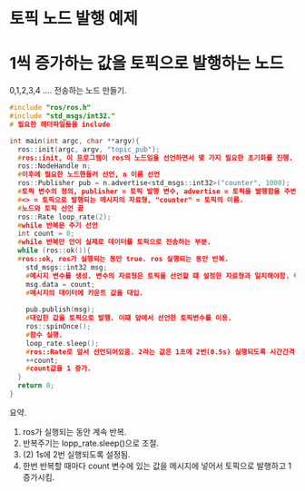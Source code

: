 
토픽 노드 발행 예제
===============

# 1씩 증가하는 값을 토픽으로 발행하는 노드
0,1,2,3,4 .... 전송하는 노드 만들기.

```cpp
#include "ros/ros.h"
#include "std_msgs/int32."
# 필요한 헤더파일들을 include

int main(int argc, char **argv){
  ros::init(argc, argv, "topic_pub"); 
  #ros::init, 이 프로그램이 ros의 노드임을 선언하면서 몇 가지 필요한 초기화를 진행. "topic_pub" = 노드의 이름
  ros::NodeHandle n; 
  #이후에 필요한 노드핸들러 선언, n 이름 선언
  ros::Publisher pub = n.advertise<std_msgs::int32>("counter", 1000); 
  #토픽 변수의 정의, publisher = 토픽 발행 변수, advertise = 토픽을 발행함을 주변에 알림
  #<> = 토픽으로 발행되는 메시지의 자료형, "counter" = 토픽의 이름.
  #노드와 토픽 선언 끝
  ros::Rate loop_rate(2);
  #while 반복문 주기 선언
  int count = 0;
  #while 반복만 안이 실제로 데이터를 토픽으로 전송하는 부분.
  while (ros::ok()){ 
  #ros::ok, ros가 실행되는 동안 true. ros 실행되는 동안 반복.
    std_msgs::int32 msg; 
    #메시지 변수를 생성. 변수의 자료형은 토픽을 선언할 떄 설정한 자료형과 일치해야함. 즉, std_msgs가 토픽에 있는 <std_msgs::int32>와 일치.
    msg.data = count; 
    #메시지의 데이터에 카운트 값을 대입.
    
    pub.publish(msg); 
    #대입한 값을 토픽으로 발행. 이떄 앞에서 선언한 토픽변수를 이용.
    ros::spinOnce(); 
    #함수 실행.
    loop_rate.sleep(); 
    #ros::Rate로 앞서 선언되어있음. 2라는 값은 1초에 2번(0.5s) 실행되도록 시간간격을 둬라. 즉, 이 노드의 반복주기를 1초에 2번 0.5s 주기로 실행되도록 맞추는 부분.
    ++count; 
    #count값을 1 증가.
  }
  return 0;
}
```

요약.
1. ros가 실행되는 동안 계속 반복.
2. 반복주기는 lopp_rate.sleep()으로 조절.
3. (2) 1s에 2번 실행되도록 설정됨.
4. 한번 반복할 때마다 count 변수에 있는 값을 메시지에 넣어서 토픽으로 발행하고 1 증가시킴.
  

